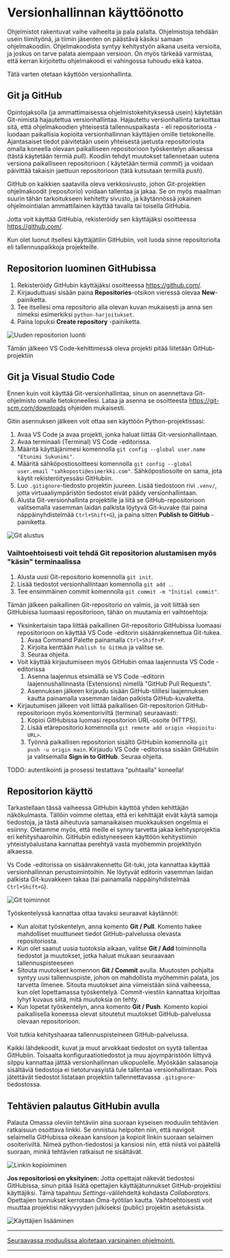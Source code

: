 # Versionhallinnan käyttöönotto

Ohjelmistot rakentuvat vaihe vaiheelta ja pala palalta. Ohjelmistoja tehdään usein tiimityönä, ja tiimin jäsenten on päästävä käsiksi samaan ohjelmakoodiin. Ohjelmakoodista syntyy kehitystyön aikana useita versioita, ja joskus on tarve palata aiempaan versioon. On myös tärkeää varmistaa, että kerran kirjoitettu ohjelmakoodi ei vahingossa tuhoudu eikä katoa.

Tätä varten otetaan käyttöön versionhallinta.

## Git ja GitHub

Opintojaksolla (ja ammattimaisessa ohjelmistokehityksessä usein) käytetään Git-nimistä hajautettua versionhallintaa. Hajautettu versionhallinta tarkoittaa sitä, että ohjelmakoodien yhteisestä tallennuspaikasta - eli repositoriosta - luodaan paikallisia kopioita versionhallinnan käyttäjien omille tietokoneille. Ajantasaiset tiedot päivitetään usein yhteisestä jaetusta repositoriosta omalla koneella olevaan paikalliseen repositorioon työskentelyn alkaessa (tästä käytetään termiä *pull*). Koodiin tehdyt muutokset tallennetaan uutena versiona paikalliseen repositorioon ( käytetään termiä *commit*) ja voidaan päivittää takaisin jaettuun repositorioon (tätä kutsutaan termillä *push*).

GitHub on kaikkien saatavilla oleva verkkosivusto, johon Git-projektien ohjelmakoodit (repositorio) voidaan tallentaa ja jakaa. Se on myös maailman suurin tähän tarkoitukseen kehitetty sivusto, ja käytännössä jokainen ohjelmointialan ammattilainen käyttää tavalla tai toisella GitHubia.

Jotta voit käyttää GitHubia, rekisteröidy sen käyttäjäksi osoitteessa <https://github.com/>.

Kun olet luonut itsellesi käyttäjätilin GitHubiin, voit luoda sinne repositorioita eli tallennuspaikkoja projekteille.

## Repositorion luominen GitHubissa

1. Rekisteröidy GitHubin käyttäjäksi osoitteessa <https://github.com/>.
1. Kirjauduttuasi sisään paina **Repositories**-otsikon vieressä olevaa **New**-painiketta.
1. Tee itsellesi oma repositorio alla olevan kuvan mukaisesti ja anna sen nimeksi esimerkiksi `python-harjoitukset`.
1. Paina lopuksi **Create repository** -painiketta.

![Uuden repositorion luonti](img/gh-new-repo.png)

Tämän jälkeen VS Code-kehittimessä oleva projekti pitää liitetään GitHub-projektiin

## Git ja Visual Studio Code

Ennen kuin voit käyttää Git-versionhallintaa, sinun on asennettava Git-ohjelmisto omalle tietokoneellesi. Lataa ja asenna se osoitteesta <https://git-scm.com/downloads> ohjeiden mukaisesti.

Gitin asennuksen jälkeen voit ottaa sen käyttöön Python-projektissasi:

1. Avaa VS Code ja avaa projekti, jonka haluat liittää Git-versionhallintaan.
1. Avaa terminaali (Terminal) VS Code -editorissa.
1. Määritä käyttäjänimesi komennolla `git config --global user.name "Etunimi Sukunimi"`.
1. Määritä sähköpostiosoitteesi komennolla `git config --global user.email "sahkoposti@esimerkki.com"`. Sähköpostiosoite on sama, jota käytit rekisteröityessäsi GitHubiin.
1. Luo `.gitignore`-tiedosto projektin juureen. Lisää tiedostoon rivi `.venv/`, jotta virtuaaliympäristön tiedostot eivät päädy versionhallintaan.
1. Alusta Git-versionhallinta projektille ja liitä se GitHub-repositorioon valitsemalla vasemman laidan palkista löytyvä Git-kuvake (tai paina näppäinyhdistelmää `Ctrl+Shift+G`), ja paina sitten **Publish to GitHub** -painiketta.

![Git alustus](img/vscode-init-repo.png)

### Vaihtoehtoisesti voit tehdä Git repositorion alustamisen myös "käsin" terminaalissa

1. Alusta uusi Git-repositorio komennolla `git init`.
1. Lisää tiedostot versionhallintaan komennolla `git add .`.
1. Tee ensimmäinen commit komennolla `git commit -m "Initial commit"`.

Tämän jälkeen paikallinen Git-repositorio on valmis, ja voit liittää sen GitHubissa luomaasi repositorioon, tähän on muutamia eri vaihtoehtoja:

- Yksinkertaisin tapa liittää paikallinen Git-repositorio GitHubissa luomaasi repositorioon on käyttää VS Code -editorin sisäänrakennettua Git-tukea.
    1. Avaa Command Palette painamalla `Ctrl+Shift+P`.
    1. Kirjoita kenttään `Publish to GitHub` ja valitse se.
    1. Seuraa ohjeita.
- Voit käyttää kirjautumiseen myös GitHubin omaa laajennusta VS Code -editorissa
    1. Asenna laajennus etsimällä se VS Code -editorin laajennushallinnasta (Extensions) nimellä "GitHub Pull Requests".
    1. Asennuksen jälkeen kirjaudu sisään GitHub-tilillesi laajennuksen kautta painamalla vasemman laidan palkista GitHub-kuvaketta.
- Kirjautumisen jälkeen voit liittää paikallisen Git-repositorion GitHub-repositorioon myös komentoriviltä (terminal) seuraavasti:
    1. Kopioi GitHubissa luomasi repositorion URL-osoite (HTTPS).
    1. Lisää etärepositorio komennolla `git remote add origin <kopioitu-URL>`.
    1. Työnnä paikallisen repositorion sisältö GitHubiin komennolla `git push -u origin main`.
 Kirjaudu VS Code -editorissa sisään GitHubiin  ja valitsemalla **Sign in to GitHub**. Seuraa ohjeita.

TODO: autentikointi ja prosessi testattava "puhtaalla" koneella!

## Repositorion käyttö

Tarkastellaan tässä vaiheessa GitHubin käyttöä yhden kehittäjän näkökulmasta. Tällöin voimme olettaa, että eri kehittäjät eivät käytä samoja tiedostoja, ja tästä aiheutuvia samanaikaisen muokkauksen ongelmia ei esiinny. Oletamme myös, että meille ei synny tarvetta jakaa kehitysprojektia eri kehityshaaroihin. GitHubin edistyneeseen käyttöön kehitystiimin yhteistyöalustana kannattaa perehtyä vasta myöhemmin projektityön alkaessa.

Vs Code -editorissa on sisäänrakennettu Git-tuki, jota kannattaa käyttää versionhallinnan perustoimintoihin. Ne löytyvät editorin vasemman laidan palkista Git-kuvakkeen takaa (tai painamalla näppäinyhdistelmää `Ctrl+Shift+G`).

![Git toiminnot](img/vscode-git.png)

Työskentelyssä kannattaa ottaa tavaksi seuraavat käytännöt:

- Kun aloitat työskentelyn, anna komento **Git / Pull**. Komento hakee mahdolliset muuttuneet tiedot GitHub-palvelussa olevasta repositoriosta.
- Kun olet saanut uusia tuotoksia aikaan, valitse **Git / Add** toiminnolla tiedostot ja muutokset, jotka haluat mukaan seuraavaan tallennuspisteeseen
- Sitouta muutokset komennon **Git / Commit** avulla. Muutosten pohjalta syntyy uusi tallennuspiste, johon on mahdollista myöhemmin palata, jos tarvetta ilmenee. Sitouta muutokset aina viimeistään siinä vaiheessa, kun olet lopettamassa työskentelyä. Commit-viestiin kannattaa kirjoittaa lyhyt kuvaus siitä, mitä muutoksia on tehty.
- Kun lopetat työskentelyn, anna komento **Git / Push**. Komento kopioi paikallisella koneessa olevat sitoutetut muutokset GitHub-palvelussa olevaan repositorioon.

Voit tutkia kehityshaaraa tallennuspisteineen GitHub-palvelussa.

Kaikki lähdekoodit, kuvat ja muut arvokkaat tiedostot on syytä tallentaa GitHubiin. Toisaalta konfiguraatiotiedostot ja muu ajoympäristöön liittyvä silppu kannattaa jättää versionhallinnan ulkopuolelle. Myöskään salasanoja sisältäviä tiedostoja ei tietoturvasyistä tule tallentaa versionhallintaan. Pois jätettävät tiedostot listataan projektiin tallennettavassa `.gitignore`-tiedostossa.

## Tehtävien palautus GitHubin avulla

Palauta Omassa oleviin tehtäviin aina suoraan kyseisen moduulin tehtävien ratkaisuun osoittava linkki. Se onnistuu helpoiten niin, että navigoit selaimella GitHubissa oikeaan kansioon ja kopioit linkin suoraan selaimen osoiteriviltä. Nimeä python-tiedostosi ja kansiosi niin, että niistä voi päätellä suoraan, minkä tehtävien ratkaisut ne sisältävät.

![Linkin kopioiminen](img/copy-task-link.png)

**Jos repositoriosi on yksityinen:** Jotta opettajat näkevät tiedostosi GitHubissa, sinun pitää lisätä opettajien käyttäjätunnukset GitHub-projektiisi käyttäjiksi. Tämä tapahtuu *Settings*-välilehdeltä kohdasta *Collaborators*. Opettajien tunnukset kerrotaan Oma-työtilan kautta. Vaihtoehtoisesti voit muuttaa projektisi näkyvyyden julkiseksi (public) projektin asetuksista.

![Käyttäjien lisääminen](img/add-collaborator.png)

---

[Seuraavassa moduulissa aloitetaan varsinainen ohjelmointi.](02_Muuttujat_ja_vuorovaikutteiset_ohjelmat.md)

---
